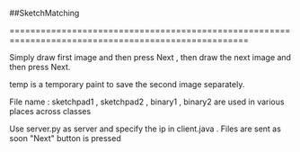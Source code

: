 ##SketchMatching

====================================================================================================

Simply draw first image and then press Next , then draw the next image and then press Next.

temp is a temporary paint to save the second image separately.

File name : sketchpad1 , sketchpad2 , binary1 , binary2 are used in various places across classes

Use server.py as server and specify the ip in client.java . Files are sent as soon "Next" button is pressed